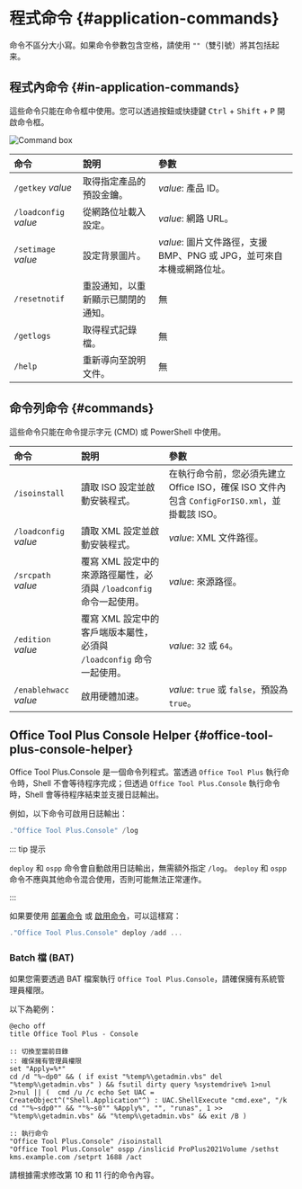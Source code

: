 # 程式命令 {#application-commands}

命令不區分大小寫。如果命令參數包含空格，請使用 `""`（雙引號）將其包括起来。

## 程式內命令 {#in-application-commands}

這些命令只能在命令框中使用。您可以透過按鈕或快捷鍵 <kbd>Ctrl</kbd> + <kbd>Shift</kbd> + <kbd>P</kbd> 開啟命令框。

![Command box](/images/zh-tw/command-box.webp)

| 命令 | 說明 | 參數 |
| :-- | :-- | :-- |
| `/getkey` *value* | 取得指定產品的預設金鑰。 | *value*: 產品 ID。 |
| `/loadconfig` *value* | 從網路位址載入設定。 | *value*: 網路 URL。 |
| `/setimage` *value* | 設定背景圖片。 | *value*: 圖片文件路徑，支援 BMP、PNG 或 JPG，並可來自本機或網路位址。 |
| `/resetnotif` | 重設通知，以重新顯示已關閉的通知。 | 無 |
| `/getlogs` | 取得程式記錄檔。 | 無 |
| `/help` | 重新導向至說明文件。 | 無 |

## 命令列命令 {#commands}

這些命令只能在命令提示字元 (CMD) 或 PowerShell 中使用。

| 命令 | 說明 | 參數 |
| :-- | :-- | :-- |
| `/isoinstall` | 讀取 ISO 設定並啟動安裝程式。 | 在執行命令前，您必須先建立 Office ISO，確保 ISO 文件內包含 `ConfigForISO.xml`，並掛載該 ISO。 |
| `/loadconfig` *value* | 讀取 XML 設定並啟動安裝程式。 | *value*: XML 文件路徑。 |
| `/srcpath` *value* | 覆寫 XML 設定中的來源路徑屬性，必須與 `/loadconfig` 命令一起使用。 | *value*: 來源路徑。 |
| `/edition` *value* | 覆寫 XML 設定中的客戶端版本屬性，必須與 `/loadconfig` 命令一起使用。 | *value*: `32` 或 `64`。 |
| `/enablehwacc` *value* | 啟用硬體加速。 | *value*: `true` 或 `false`，預設為 `true`。 |

## Office Tool Plus Console Helper {#office-tool-plus-console-helper}

Office Tool Plus.Console 是一個命令列程式。當透過 `Office Tool Plus` 執行命令時，Shell 不會等待程序完成；但透過 `Office Tool Plus.Console` 執行命令時，Shell 會等待程序結束並支援日誌輸出。

例如，以下命令可啟用日誌輸出：

```powershell
."Office Tool Plus.Console" /log
```

::: tip 提示

`deploy` 和 `ospp` 命令會自動啟用日誌輸出，無需額外指定 `/log`。
`deploy` 和 `ospp` 命令不應與其他命令混合使用，否則可能無法正常運作。

:::

如果要使用 [部署命令](deploy.md) 或 [啟用命令](activate.md)，可以這樣寫：

```powershell
."Office Tool Plus.Console" deploy /add ...
```

### Batch 檔 (BAT)

如果您需要透過 BAT 檔案執行 `Office Tool Plus.Console`，請確保擁有系統管理員權限。

以下為範例：

```batch
@echo off
title Office Tool Plus - Console

:: 切換至當前目錄
:: 確保擁有管理員權限
set "Apply=%*"
cd /d "%~dp0" && ( if exist "%temp%\getadmin.vbs" del "%temp%\getadmin.vbs" ) && fsutil dirty query %systemdrive% 1>nul 2>nul || (  cmd /u /c echo Set UAC = CreateObject^("Shell.Application"^) : UAC.ShellExecute "cmd.exe", "/k cd ""%~sdp0"" && ""%~s0"" %Apply%", "", "runas", 1 >> "%temp%\getadmin.vbs" && "%temp%\getadmin.vbs" && exit /B )

:: 執行命令
"Office Tool Plus.Console" /isoinstall
"Office Tool Plus.Console" ospp /inslicid ProPlus2021Volume /sethst kms.example.com /setprt 1688 /act
```

請根據需求修改第 10 和 11 行的命令內容。
